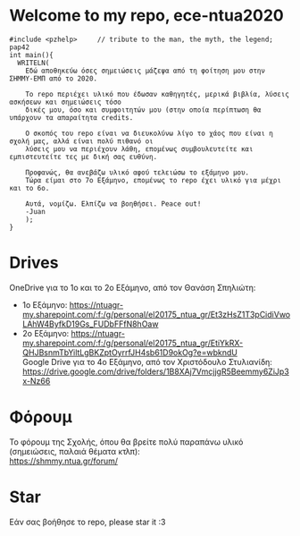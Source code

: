 # Welcome to my repo, ece-ntua2020
```
#include <pzhelp>     // tribute to the man, the myth, the legend; pap42
int main(){
  WRITELN(
    Εδώ αποθηκεύω όσες σημειώσεις μάζεψα από τη φοίτηση μου στην ΣΗΜΜΥ-ΕΜΠ από το 2020.

    Το repo περιέχει υλικό που έδωσαν καθηγητές, μερικά βιβλία, λύσεις ασκήσεων και σημειώσεις τόσο
    δικές μου, όσο και συμφοιτητών μου (στην οποία περίπτωση θα υπάρχουν τα απαραίτητα credits.

    Ο σκοπός του repo είναι να διευκολύνω λίγο το χάος που είναι η σχολή μας, αλλά είναι πολύ πιθανό οι
    λύσεις μου να περιέχουν λάθη, επομένως συμβουλευτείτε και εμπιστευτείτε τες με δική σας ευθύνη.

    Προφανώς, θα ανεβάζω υλικό αφού τελειώσω το εξάμηνο μου.
    Τώρα είμαι στο 7ο Εξάμηνο, επομένως το repo έχει υλικό για μέχρι και το 6ο. 

    Αυτά, νομίζω. Ελπίζω να βοηθήσει. Peace out!
    -Juan
    );
}
```

# Drives
OneDrive για το 1ο και το 2ο Εξάμηνο, από τον Θανάση Σπηλιώτη: <br /> 
- 1ο Εξάμηνο: https://ntuagr-my.sharepoint.com/:f:/g/personal/el20175_ntua_gr/Et3zHsZ1T3pCidiVwoLAhW4ByfkD19Gs_FUDbFFfN8hOaw <br /> 
- 2ο Εξάμηνο: https://ntuagr-my.sharepoint.com/:f:/g/personal/el20175_ntua_gr/EtiYkRX-QHJBsnmTbYiltLgBKZptOyrrfJH4sb61D9okOg?e=wbkndU <br /> 
Google Drive για το 4ο Εξάμηνο, από τον Χριστόδουλο Στυλιανίδη:  <br /> 
https://drive.google.com/drive/folders/1B8XAj7VmcjjgR5Beemmy6ZiJp3x-Nz66

# Φόρουμ
Το φόρουμ της Σχολής, όπου θα βρείτε πολύ παραπάνω υλικό (σημειώσεις, παλαιά θέματα κτλπ): <br /> 
https://shmmy.ntua.gr/forum/

# Star
Εάν σας βοήθησε το repo, please star it :3


      
